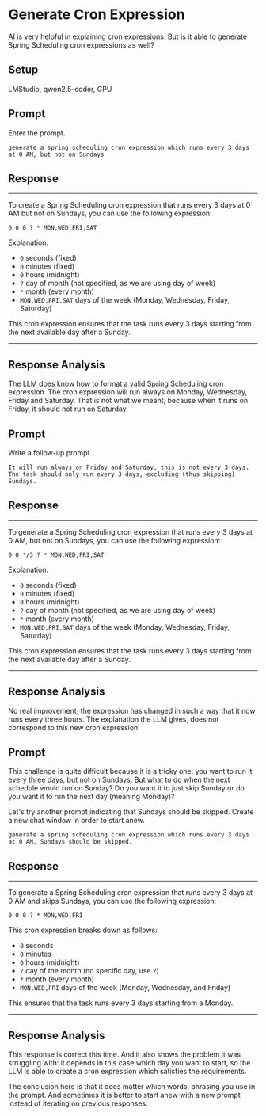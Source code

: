 # Generate Cron Expression

AI is very helpful in explaining cron expressions. But is it able to generate Spring Scheduling cron expressions as well?

## Setup
LMStudio, qwen2.5-coder, GPU

## Prompt
Enter the prompt.
```text
generate a spring scheduling cron expression which runs every 3 days at 0 AM, but not on Sundays
```

## Response

---

To create a Spring Scheduling cron expression that runs every 3 days at 0 AM but not on Sundays, you can use the following expression:

```cron
0 0 0 ? * MON,WED,FRI,SAT
```

Explanation:
- `0` seconds (fixed)
- `0` minutes (fixed)
- `0` hours (midnight)
- `?` day of month (not specified, as we are using day of week)
- `*` month (every month)
- `MON,WED,FRI,SAT` days of the week (Monday, Wednesday, Friday, Saturday)

This cron expression ensures that the task runs every 3 days starting from the next available day after a Sunday.

---

## Response Analysis
The LLM does know how to format a valid Spring Scheduling cron expression. The cron expression will run always on Monday, Wednesday, Friday and Saturday. That is not what we meant, because when it runs on Friday, it should not run on Saturday.

## Prompt
Write a follow-up prompt.
```text
It will run always on Friday and Saturday, this is not every 3 days. The task should only run every 3 days, excluding (thus skipping) Sundays.
```

## Response

---

To generate a Spring Scheduling cron expression that runs every 3 days at 0 AM, but not on Sundays, you can use the following expression:

```cron
0 0 */3 ? * MON,WED,FRI,SAT
```

Explanation:
- `0` seconds (fixed)
- `0` minutes (fixed)
- `0` hours (midnight)
- `?` day of month (not specified, as we are using day of week)
- `*` month (every month)
- `MON,WED,FRI,SAT` days of the week (Monday, Wednesday, Friday, Saturday)

This cron expression ensures that the task runs every 3 days starting from the next available day after a Sunday.

---

## Response Analysis
No real improvement, the expression has changed in such a way that it now runs every three hours. The explanation the LLM gives, does not correspond to this new cron expression.

## Prompt
This challenge is quite difficult because it is a tricky one: you want to run it every three days, but not on Sundays. But what to do when the next schedule would run on Sunday? Do you want it to just skip Sunday or do you want it to run the next day (meaning Monday)?

Let's try another prompt indicating that Sundays should be skipped. Create a new chat window in order to start anew.
```text
generate a spring scheduling cron expression which runs every 3 days at 0 AM, Sundays should be skipped.
```

## Response

---

To generate a Spring Scheduling cron expression that runs every 3 days at 0 AM and skips Sundays, you can use the following expression:

```cron
0 0 0 ? * MON,WED,FRI
```

This cron expression breaks down as follows:
- `0` seconds
- `0` minutes
- `0` hours (midnight)
- `?` day of the month (no specific day, use `?`)
- `*` month (every month)
- `MON,WED,FRI` days of the week (Monday, Wednesday, and Friday)

This ensures that the task runs every 3 days starting from a Monday.

---

## Response Analysis
This response is correct this time. And it also shows the problem it was struggling with: it depends in this case which day you want to start, so the LLM is able to create a cron expression which satisfies the requirements.

The conclusion here is that it does matter which words, phrasing you use in the prompt. And sometimes it is better to start anew with a new prompt instead of iterating on previous responses.